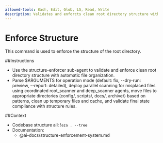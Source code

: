 ```yaml
---
allowed-tools: Bash, Edit, Glob, LS, Read, Write
description: Validates and enforcts clean root directory structure with automatic file organization
---
```


# Enforce Structure

This command is used to enforce the structure of the root directory.

##Instructions

- Use the structure-enforcer sub-agent to validate and enforce clean root directory structure with automatic file organization. 
- Parse $ARGUMENTS for operation mode (default: fix, --dry-run: preview, --report: detailed), deploy parallel scanning for misplaced files using coordinated root_scanner and deep_scanner agents, move files to appropriate directories (config/, scripts/, docs/, archive/) based on patterns, clean up temporary files and cache, and validate final state compliance with structure rules.

##Context
- Codebase structure all: !`eza . --tree`
- Documentation:
    - @ai-docs/structure-enforcement-system.md
